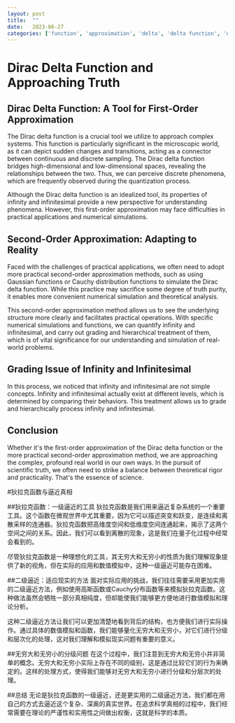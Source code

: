 ```yaml
---
layout: post
title:  ""
date:   2023-06-27
categories: ['function', 'approximation', 'delta', 'delta function', 'dirac']
---
```



# Dirac Delta Function and Approaching Truth

## Dirac Delta Function: A Tool for First-Order Approximation

The Dirac delta function is a crucial tool we utilize to approach complex systems. This function is particularly significant in the microscopic world, as it can depict sudden changes and transitions, acting as a connector between continuous and discrete sampling. The Dirac delta function bridges high-dimensional and low-dimensional spaces, revealing the relationships between the two. Thus, we can perceive discrete phenomena, which are frequently observed during the quantization process.

Although the Dirac delta function is an idealized tool, its properties of infinity and infinitesimal provide a new perspective for understanding phenomena. However, this first-order approximation may face difficulties in practical applications and numerical simulations.

## Second-Order Approximation: Adapting to Reality

Faced with the challenges of practical applications, we often need to adopt more practical second-order approximation methods, such as using Gaussian functions or Cauchy distribution functions to simulate the Dirac delta function. While this practice may sacrifice some degree of truth purity, it enables more convenient numerical simulation and theoretical analysis.

This second-order approximation method allows us to see the underlying structure more clearly and facilitates practical operations. With specific numerical simulations and functions, we can quantify infinity and infinitesimal, and carry out grading and hierarchical treatment of them, which is of vital significance for our understanding and simulation of real-world problems.

## Grading Issue of Infinity and Infinitesimal

In this process, we noticed that infinity and infinitesimal are not simple concepts. Infinity and infinitesimal actually exist at different levels, which is determined by comparing their behaviors. This treatment allows us to grade and hierarchically process infinity and infinitesimal.

## Conclusion

Whether it's the first-order approximation of the Dirac delta function or the more practical second-order approximation method, we are approaching the complex, profound real world in our own ways. In the pursuit of scientific truth, we often need to strike a balance between theoretical rigor and practicality. That's the essence of science.





#狄拉克函数与逼近真相

##狄拉克函数：一级逼近的工具
狄拉克函数是我们用来逼近复杂系统的一个重要工具。这个函数在微观世界中尤其重要，因为它可以描述突变和跃变，是连续和离散采样的连通器。狄拉克函数把高维度空间和低维度空间连通起来，揭示了这两个空间之间的关系。因此，我们可以看到离散的现象，这是我们在量子化过程中经常会看到的。

尽管狄拉克函数是一种理想化的工具，其无穷大和无穷小的性质为我们理解现象提供了新的视角，但在实际的应用和数值模拟中，这种一级逼近可能存在困难。

##二级逼近：适应现实的方法
面对实际应用的挑战，我们往往需要采用更加实用的二级逼近方法，例如使用高斯函数或Cauchy分布函数等来模拟狄拉克函数。这种做法虽然会牺牲一部分真相纯度，但却能使我们能够更方便地进行数值模拟和理论分析。

这种二级逼近方法让我们可以更加清楚地看到背后的结构，也方便我们进行实际操作。通过具体的数值模拟和函数，我们能够量化无穷大和无穷小，对它们进行分级和层次化的处理，这对我们理解和模拟现实问题有重要的意义。

##无穷大和无穷小的分级问题
在这个过程中，我们注意到无穷大和无穷小并非简单的概念。无穷大和无穷小实际上存在不同的级别，这是通过比较它们的行为来确定的。这样的处理方式，使得我们能够对无穷大和无穷小进行分级和分层次的处理。

##总结
无论是狄拉克函数的一级逼近，还是更实用的二级逼近方法，我们都在用自己的方式去逼近这个复杂、深奥的真实世界。在追求科学真相的过程中，我们经常需要在理论的严谨性和实用性之间做出权衡，这就是科学的本质。